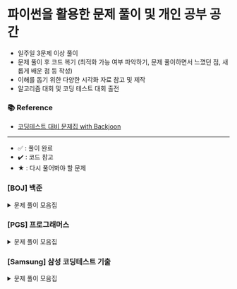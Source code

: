 # 파이썬을 활용한 문제 풀이 및 개인 공부 공간

- 일주일 3문제 이상 풀이
- 문제 풀이 후 코드 복기 (최적화 가능 여부 파악하기, 문제 풀이하면서 느꼈던 점, 새롭게 배운 점 등 작성)
- 이해를 돕기 위한 다양한 시각화 자료 참고 및 제작
- 알고리즘 대회 및 코딩 테스트 대회 출전

### 📚 Reference
- [코딩테스트 대비 문제집 with Backjoon](https://github.com/tony9402/baekjoon)

---
- ✅ : 풀이 완료
- ✔️ : 코드 참고
- ★ : 다시 풀어봐야 할 문제

### [BOJ] 백준

<details>
	<summary>문제 풀이 모음집</summary>
  </br>
	
  |코드 번호|이름|난이도|풀이 유형|풀이 코드|풀이 시간|상태|
  |:------:|:------|:------:|:------|:------|:------|:------:|
  |**_14495_**|	[피보나치 비스무리한 수열](https://www.acmicpc.net/problem/14495)|	실버 4|	`DP`|	[14495_피보나치_비스무리한_수열.md](https://github.com/hannn0403/hanghae_99/blob/main/%5BBOJ%5D/Dynamic%20Programming/14495_%ED%94%BC%EB%B3%B4%EB%82%98%EC%B9%98%20%EB%B9%84%EC%8A%A4%EB%AC%B4%EB%A6%AC%ED%95%9C%20%EC%88%98%EC%97%B4.md)|	00:10:00.00|	✅|
  |**_17484_**|	[진우의 달 여행](https://www.acmicpc.net/problem/17484)|	실버 3|	`DP`|	[17484_진우의 달 여행.md](https://github.com/hannn0403/hanghae_99/blob/main/%5BBOJ%5D/Dynamic%20Programming/17484_%EC%A7%84%EC%9A%B0%EC%9D%98%20%EB%8B%AC%20%EC%97%AC%ED%96%89.md)|	00:45:00|	✔️|
  |**_2156_**|	[포도주 시식](https://www.acmicpc.net/problem/2156)|	실버 1|	`DP`|	[2156_포도주 시식.md](https://github.com/hannn0403/hanghae_99/blob/main/%5BBOJ%5D/Dynamic%20Programming/2156_%ED%8F%AC%EB%8F%84%EC%A3%BC%20%EC%8B%9C%EC%8B%9D.md)|	00:45:00|	✔️|
  |**_1783_**|	[병든 나이](https://www.acmicpc.net/problem/2156)|	실버 3|	`Greedy`|	[병든 나이트.md](https://github.com/hannn0403/hanghae_99/blob/main/%5BBOJ%5D/Greedy/1783_%EB%B3%91%EB%93%A0%EB%82%98%EC%9D%B4%ED%8A%B8.md)|	00:45:00|	✔️|
  |**_2437_**|	[저울](https://www.acmicpc.net/problem/2156)|	실버 1|	`Greedy`|	[2437_저울.md](https://github.com/hannn0403/hanghae_99/blob/main/%5BBOJ%5D/Greedy/2437_%EC%A0%80%EC%9A%B8.md)|	00:45:00|	✔️|
  |**_10799_**|	[쇠막대기](https://www.acmicpc.net/problem/10799)|	실버 2|	`Stack`|	[10799_쇠막대기.md](https://github.com/hannn0403/hanghae_99/blob/main/%5BBOJ%5D/Stack/10799_%EC%87%A0%EB%A7%89%EB%8C%80%EA%B8%B0.md)|	00:10:00.00|	✅|
  |**_9996_**|	[한국이 그리울 땐 서버에 접속하지](https://www.acmicpc.net/problem/9996)|	실버 3|	`String`|	[9996_한국이 그리울 땐 서버에 접속하지.md](https://github.com/hannn0403/hanghae_99/blob/main/%5BBOJ%5D/String/9996_%ED%95%9C%EA%B5%AD%EC%9D%B4%20%EA%B7%B8%EB%A6%AC%EC%9A%B8%20%EB%95%90%20%EC%84%9C%EB%B2%84%EC%97%90%20%EC%A0%91%EC%86%8D%ED%95%98%EC%A7%80.md)|	00:10:00.00|	✅|
  |**_2559_**|	[수열](https://www.acmicpc.net/problem/2559)|	실버 3|	`String`|	[2559_수열.md](https://github.com/hannn0403/hanghae_99/blob/main/%5BBOJ%5D/two_pointer/2559_%EC%88%98%EC%97%B4.md)|	00:10:00.00|	✅|
  |**_11659_**|	[구간합구하기 4](https://www.acmicpc.net/problem/11659)|	실버 3|	`Prefix Sum`|	[11660_구간 합 구하기 4.py](https://github.com/hannn0403/hanghae_99/blob/main/%5BBOJ%5D/Prefix%20Sum/11659_%EA%B5%AC%EA%B0%84%20%ED%95%A9%20%EA%B5%AC%ED%95%98%EA%B8%B0%204.py)|	00:05:00.00|	✅|
  |**_11660_**|	[구간합구하기 5](https://www.acmicpc.net/problem/11660)|	실버 1|	`Prefix Sum`|	[11660_구간 합 구하기 5.py](https://github.com/hannn0403/hanghae_99/blob/main/%5BBOJ%5D/Prefix%20Sum/11660_%EA%B5%AC%EA%B0%84%20%ED%95%A9%20%EA%B5%AC%ED%95%98%EA%B8%B0%205.py)|	00:10:00.00|	✅|
  |**_17271_**|	[리그 오브 레전설](https://www.acmicpc.net/problem/17271)|	실버 3|	`DP`|	[17271_리그 오브 레전설.md](https://github.com/hannn0403/hanghae_99/blob/main/%5BBOJ%5D/Dynamic%20Programming/17271_%EB%A6%AC%EA%B7%B8%20%EC%98%A4%EB%B8%8C%20%EB%A0%88%EC%A0%84%EC%84%A4.md)|	00:12:06.00|	✅|
  |**_18126_**|	[너구리 구구](https://www.acmicpc.net/problem/18126)|	실버 2|	`BFS`|	[18126_너구리 구구.md](https://github.com/hannn0403/hanghae_99/blob/main/%5BBOJ%5D/BFS/%EB%84%88%EA%B5%AC%EB%A6%AC%20%EA%B5%AC%EA%B5%AC.md)|	00:55:18.00|	✅|
  |**_27971_**|	[강아지 많을수록](https://www.acmicpc.net/problem/18126)|	실버 1|	`DP`|	[27971_강아지는 많을수록 좋다.md](https://github.com/hannn0403/hanghae_99/blob/main/%5BBOJ%5D/Dynamic%20Programming/27971_%EA%B0%95%EC%95%84%EC%A7%80%EB%8A%94%20%EB%A7%8E%EC%9D%84%EC%88%98%EB%A1%9D%20%EC%A2%8B%EB%8B%A4.md)|	00:52:18.00|	✔️|
  |**_28069_**|	[김밥천국의 계단](https://www.acmicpc.net/problem/28069)|	골드 5|	`DP`|	[28069_김밥천국의 계단.md](https://github.com/hannn0403/hanghae_99/blob/main/%5BBOJ%5D/Dynamic%20Programming/28069_%EA%B9%80%EB%B0%A5%EC%B2%9C%EA%B5%AD%EC%9D%98%20%EA%B3%84%EB%8B%A8.md)|	00:43:22.00|	✔️|
  
</details>



### [PGS] 프로그래머스

<details>
	<summary>문제 풀이 모음집</summary>
  </br>
  
  |코드 번호|이름|난이도|풀이 유형|풀이 코드|풀이 시간|상태|
  |:------:|:------|:------:|:------|:------|:------|:------:|
  |**_161990_**|	[바탕화면 정리](https://school.programmers.co.kr/learn/courses/30/lessons/161990)|	Lv. 1|	`Implementation`|	[바탕화면 정리.md](https://github.com/hannn0403/hanghae_99/blob/main/%5BProgrammers%5D/Implementation/%EB%B0%94%ED%83%95%ED%99%94%EB%A9%B4.md)|	00:00:00.00|	✅|
  |**_12951_**|	[JadenCase_문자열만들기](https://school.programmers.co.kr/learn/courses/30/lessons/12951)|	Lv. 2|	`String`|	[JadenCase_문자열만들기.md](https://school.programmers.co.kr/learn/courses/30/lessons/12951)|	00:02:50.30|	✅|
  |**_72420_**|	[신규 아이디 추천](https://school.programmers.co.kr/learn/courses/30/lessons/72410)|	Lv. 1|	`String`|	[신규 아이디 추천.md](https://github.com/hannn0403/hanghae_99/blob/main/%5BProgrammers%5D/String/%EC%8B%A0%EA%B7%9C%20%EC%95%84%EC%9D%B4%EB%94%94%20%EC%B6%94%EC%B2%9C.md)|	00:24:01.00|	✅|
</details>


### [Samsung] 삼성 코딩테스트 기출

<details>
	<summary>문제 풀이 모음집</summary>
  </br>
  
  |코드 번호|이름|난이도|풀이 유형|풀이 코드|풀이 시간|상태|
  |:------:|:------|:------:|:------|:------|:------|:------:|
  |**_2024(상)오전_**|	[고대 문명 유적 탐사](https://www.codetree.ai/ko/frequent-problems/problems/ancient-ruin-exploration/description)|	Lv. 12|	`Implementation`|	[고대 문명 유적 탐사.py](https://github.com/hannn0403/hanghae_99/blob/main/[Samsung_CodingTest]/%EA%B3%A0%EB%8C%80%20%EB%AC%B8%EB%AA%85%20%EC%9C%A0%EC%A0%81%20%ED%83%90%EC%82%AC.py)|	00:00:00.00|	✅|
  |**_2023(하)오후_**|	[루돌프의 반란](https://www.codetree.ai/ko/frequent-problems/problems/rudolph-rebellion/description?introductionSetId=&bookmarkId=)|	Lv. 14|	`Implementation`|	[루돌프의 반란.py](https://github.com/hannn0403/hanghae_99/blob/main/%5BSamsung_CodingTest%5D/%EB%A3%A8%EB%8F%8C%ED%94%84%EC%9D%98%20%EB%B0%98%EB%9E%80.py)|	00:00:00.00|	✅|
  |**_2024(상)오후_**|	[마법의 숲 탐색](https://www.codetree.ai/ko/frequent-problems/problems/magical-forest-exploration/description)|	Lv. 13|	`Implementation`|	[마법의 숲 탐색.py](https://github.com/hannn0403/hanghae_99/blob/main/[Samsung_CodingTest]/%EB%A7%88%EB%B2%95%EC%9D%98%20%EC%88%B2%20%ED%83%90%EC%83%89.py)|	00:00:00.00|	✅|
  |**_2024(하)오후_**|	[메두사와 전사들](https://www.codetree.ai/ko/frequent-problems/problems/medusa-and-warriors/description)|	Lv. 15|	`Implementation`|	[메두사와 전사들.py](https://github.com/hannn0403/hanghae_99/blob/main/[Samsung_CodingTest]/%EB%A9%94%EB%91%90%EC%82%AC%EC%99%80%20%EC%A0%84%EC%82%AC%EB%93%A4.py)|	00:00:00.00|	✅|
  |**_2023(상)오후_**|	[메이즈 러너](https://www.codetree.ai/ko/frequent-problems/problems/maze-runner/description)|	Lv. 13|	`Implementation`|	[메이즈 러너.py](https://github.com/hannn0403/hanghae_99/blob/main/[Samsung_CodingTest]/%EB%A9%94%EC%9D%B4%EC%A6%88%20%EB%9F%AC%EB%84%88.py)|	00:00:00.00|	✅|
  |**_2024(하)오전_**|	[미지의_공간_탈출](https://school.programmers.co.kr/learn/courses/30/lessons/161990)|	Lv. 14|	`Implementation`|	[미지의_공간_탈출.py](https://github.com/hannn0403/hanghae_99/blob/main/[Samsung_CodingTest]/%EB%AF%B8%EC%A7%80%EC%9D%98_%EA%B3%B5%EA%B0%84_%ED%83%88%EC%B6%9C.py)|	00:00:00.00|	✅|
  |**_2023(하)오전_**|	[왕실의 기사 대결](https://www.codetree.ai/ko/frequent-problems/problems/royal-knight-duel/description)|	Lv. 13|	`Implementation`|	[왕실의 기사 대결.py](https://github.com/hannn0403/hanghae_99/blob/main/[Samsung_CodingTest]/%EC%99%95%EC%8B%A4%EC%9D%98%20%EA%B8%B0%EC%82%AC%20%EB%8C%80%EA%B2%B0.py)|	00:00:00.00|	✅|
  |**_2023(상)오전_**|	[포탑 부수기](https://www.codetree.ai/ko/frequent-problems/problems/destroy-the-turret/description)|	Lv. 15|	`Implementation`|	[포탑 부수기.py](https://github.com/hannn0403/hanghae_99/blob/main/[Samsung_CodingTest]/%ED%8F%AC%ED%83%91%EB%B6%80%EC%88%98%EA%B8%B0.py)|	00:00:00.00|	✅|
</details>





<!-- 
### [LTC] 리트코드

<details>
	<summary>문제 풀이 모음집</summary>
  </br>
  
  |코드 번호|이름|난이도|풀이 코드|풀이 시간|풀이 유형|
  |:-----:|:-----|:-----:|:-----|:-----|:-----|

</details>

### [CFS] 코드포스

<details>
	<summary>문제 풀이 모음집</summary>
  </br>
  
  |코드 번호|이름|난이도|풀이 코드|풀이 시간|풀이 유형|
  |:-----:|:-----|:-----:|:-----|:-----|:-----|

</details>

### [SEA] 삼성 SW Expert Academy

<details>
	<summary>문제 풀이 모음집</summary>
  </br>
  
  |코드 번호|이름|난이도|풀이 코드|풀이 시간|풀이 유형|
  |:-----:|:-----|:-----:|:-----|:-----|:-----|

</details>

### [STU] 개인 공부 자료
 -->
